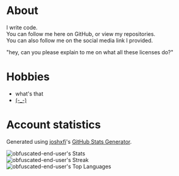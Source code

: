 # About
<!-- ⚠️ DON'T PUT YOUR REAL NAME HERE. THIS ALSO APPLIES TO ALL YOUR OTHER REPOS.  -->
<!-- ⚠️ IF YOU (THE READER) SPOT IT SOMEWHERE IN ONE OF MY REPOS, CONTACT ME ASAP. -->
I write code.  
You can follow me here on GitHub, or view my repositories.  
You can also follow me on the social media link I provided. <!-- you only have one link -->  

"hey, can you please explain to me on what all these licenses do?"

# Hobbies
* what's that
* [(-_-)](https://github.com/obfuscated-end-user/obfuscated-end-user/blob/main/copypasta.md)

# Account statistics
Generated using [joshxfi](https://github.com/joshxfi)'s [GitHub Stats Generator](https://gh-stats-gen.vercel.app).  

![obfuscated-end-user's Stats](https://github-readme-stats.vercel.app/api?username=obfuscated-end-user&theme=vue-dark&show_icons=true&hide_border=true&count_private=true)  
![obfuscated-end-user's Streak](https://github-readme-streak-stats.herokuapp.com/?user=obfuscated-end-user&theme=vue-dark&hide_border=true)  
![obfuscated-end-user's Top Languages](https://github-readme-stats.vercel.app/api/top-langs/?username=obfuscated-end-user&theme=vue-dark&show_icons=true&hide_border=true&layout=compact&hide=jupyter%20notebook)  

<!--
**obfuscated-end-user/obfuscated-end-user** is a ✨ _special_ ✨ repository because its `README.md` (this file) appears on your GitHub profile.

Here are some ideas to get you started:

- 🔭 I’m currently working on ...       (a lot of stuff)
- 🌱 I’m currently learning ...         (cryptography, assembly, chess, crap like that)
- 👯 I’m looking to collaborate on ...  (environment preservation efforts)
- 🤔 I’m looking for help with ...      (fixing my f--king router)
- 💬 Ask me about ...                   (computers and stuff)
- 📫 How to reach me: ...               (via 4chan)
- 😄 Pronouns: ...                      ()
- ⚡ Fun fact: ...                      (get real lol)

damn
https://github.com/anuraghazra/github-readme-stats/issues/201
-->
